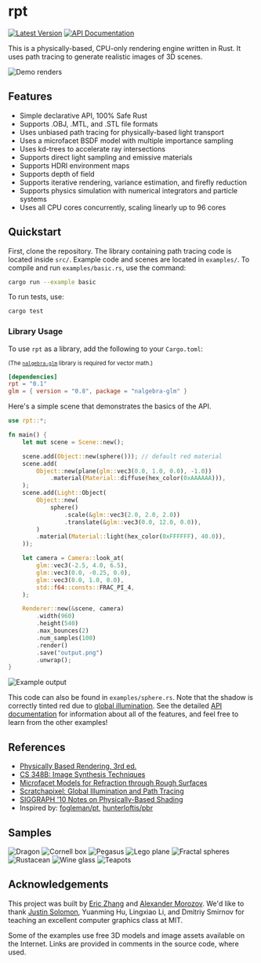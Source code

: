 # rpt

[![Latest Version](https://img.shields.io/crates/v/rpt.svg)](https://crates.io/crates/rpt)
[![API Documentation](https://docs.rs/rpt/badge.svg)](https://docs.rs/rpt)

This is a physically-based, CPU-only rendering engine written in Rust. It uses path tracing to generate realistic images of 3D scenes.

![Demo renders](https://i.imgur.com/cFU8Zca.jpg)

## Features

- Simple declarative API, 100% Safe Rust
- Supports .OBJ, .MTL, and .STL file formats
- Uses unbiased path tracing for physically-based light transport
- Uses a microfacet BSDF model with multiple importance sampling
- Uses kd-trees to accelerate ray intersections
- Supports direct light sampling and emissive materials
- Supports HDRI environment maps
- Supports depth of field
- Supports iterative rendering, variance estimation, and firefly reduction
- Supports physics simulation with numerical integrators and particle systems
- Uses all CPU cores concurrently, scaling linearly up to 96 cores

## Quickstart

First, clone the repository. The library containing path tracing code is located inside `src/`. Example code and scenes are located in `examples/`. To compile and run `examples/basic.rs`, use the command:

```bash
cargo run --example basic
```

To run tests, use:

```bash
cargo test
```

### Library Usage

To use `rpt` as a library, add the following to your `Cargo.toml`:

<sub>(The [`nalgebra-glm`](https://www.nalgebra.org/) library is required for vector math.)</sub>

```toml
[dependencies]
rpt = "0.1"
glm = { version = "0.8", package = "nalgebra-glm" }
```

Here's a simple scene that demonstrates the basics of the API.

```rust
use rpt::*;

fn main() {
    let mut scene = Scene::new();

    scene.add(Object::new(sphere())); // default red material
    scene.add(
        Object::new(plane(glm::vec3(0.0, 1.0, 0.0), -1.0))
            .material(Material::diffuse(hex_color(0xAAAAAA))),
    );
    scene.add(Light::Object(
        Object::new(
            sphere()
                .scale(&glm::vec3(2.0, 2.0, 2.0))
                .translate(&glm::vec3(0.0, 12.0, 0.0)),
        )
        .material(Material::light(hex_color(0xFFFFFF), 40.0)),
    ));

    let camera = Camera::look_at(
        glm::vec3(-2.5, 4.0, 6.5),
        glm::vec3(0.0, -0.25, 0.0),
        glm::vec3(0.0, 1.0, 0.0),
        std::f64::consts::FRAC_PI_4,
    );

    Renderer::new(&scene, camera)
        .width(960)
        .height(540)
        .max_bounces(2)
        .num_samples(100)
        .render()
        .save("output.png")
        .unwrap();
}
```

![Example output](https://i.imgur.com/RioQyXf.png)

This code can also be found in `examples/sphere.rs`. Note that the shadow is correctly tinted red due to [global illumination](https://en.wikipedia.org/wiki/Global_illumination). See the detailed [API documentation](https://docs.rs/rpt) for information about all of the features, and feel free to learn from the other examples!

## References

- [Physically Based Rendering, 3rd ed.](http://www.pbr-book.org/)
- [CS 348B: Image Synthesis Techniques](https://graphics.stanford.edu/courses/cs348b/)
- [Microfacet Models for Refraction through Rough Surfaces](https://www.graphics.cornell.edu/~bjw/microfacetbsdf.pdf)
- [Scratchapixel: Global Illumination and Path Tracing](https://www.scratchapixel.com/lessons/3d-basic-rendering/global-illumination-path-tracing)
- [SIGGRAPH '10 Notes on Physically-Based Shading](https://renderwonk.com/publications/s2010-shading-course/hoffman/s2010_physically_based_shading_hoffman_a_notes.pdf)
- Inspired by: [fogleman/pt](https://github.com/fogleman/pt), [hunterloftis/pbr](https://github.com/hunterloftis/pbr)

## Samples

![Dragon](https://i.imgur.com/UEWtPDi.png)
![Cornell box](https://i.imgur.com/K7H8rz4.png)
![Pegasus](https://i.imgur.com/sBKAboG.png)
![Lego plane](https://i.imgur.com/BMVCnZ7.png)
![Fractal spheres](https://i.imgur.com/4aO9A2o.png)
![Rustacean](https://i.imgur.com/zZgl7jE.png)
![Wine glass](https://i.imgur.com/8EAmwuq.png)
![Teapots](https://i.imgur.com/P3tnnaa.png)

## Acknowledgements

This project was built by [Eric Zhang](https://github.com/ekzhang) and [Alexander Morozov](https://github.com/scanhex). We'd like to thank [Justin Solomon](https://people.csail.mit.edu/jsolomon/), Yuanming Hu, Lingxiao Li, and Dmitriy Smirnov for teaching an excellent computer graphics class at MIT.

Some of the examples use free 3D models and image assets available on the Internet. Links are provided in comments in the source code, where used.

